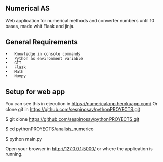 ## Numerical AS

Web application for numerical methods and converter numbers until 10 bases, made whit Flask and jinja.

## General Requirements
    •	Knowledge in console commands
    •	Python as environment variable
    •	GIT
    •	Flask
    •	Math
    •	Numpy
    
## Setup for web app

You can see this in ejecution in https://numericalapp.herokuapp.com/ Or clone git in https://github.com/sespinosav/pythonPROYECTS.git 

$ git clone https://github.com/sespinosav/pythonPROYECTS.git 

$ cd pythonPROYECTS/analisis_numerico

$ python  main.py

Open your browser in http://127.0.0.1:5000/ or where the application is running.
